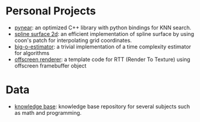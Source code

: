 # Personal Projects

- [pynear](https://github.com/pablocael/pynear): an optimized C++ library with python bindings for KNN search.
- [spline surface 2d](https://github.com/pablocael/spline-surface2d): an efficient implementation of spline surface by using coon's patch for interpolating grid coordinates.
- [big-o-estimator](https://github.com/pablocael/bigO-estimator): a trivial implementation of a time complexity estimator for algorithms
- [offscreen renderer](https://github.com/pablocael/qtoffscreenoglrender): a template code for RTT (Render To Texture) using offscreen framebuffer object

# Data

- [knowledge base](https://github.com/pablocael/knowledgebase): knowledge base repository for several subjects such as math and programming.

